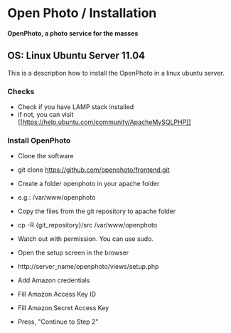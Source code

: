 Open Photo / Installation
=======================
#### OpenPhoto, a photo service for the masses

## OS: Linux Ubuntu Server 11.04
This is a description how to install the OpenPhoto in a linux ubuntu server.

### Checks
* Check if you have LAMP stack installed
 * if not, you can visit [[https://help.ubuntu.com/community/ApacheMySQLPHP]]

### Install OpenPhoto
* Clone the software
 * git clone https://github.com/openphoto/frontend.git

* Create a folder openphoto in your apache folder
 * e.g.: /var/www/openphoto

* Copy the files from the git repository to apache folder
 * cp -R {git_repository}/src /var/www/openphoto
  * Watch out with permission. You can use sudo.

* Open the setup screen in the browser
 * http://server_name/openphoto/views/setup.php

* Add Amazon credentials
 * Fill Amazon Access Key ID
 * Fill Amazon Secret Access Key

* Press, "Continue to Step 2"

